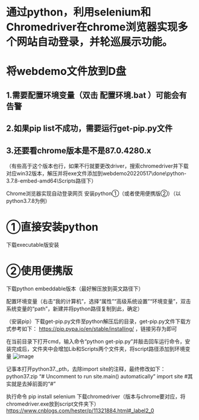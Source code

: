 # 通过python，利用selenium和Chromedriver在chrome浏览器实现多个网站自动登录，并轮巡展示功能。



# 将webdemo文件放到D盘
## 1.需要配置环境变量（双击 配置环境.bat ）可能会有告警
## 2.如果pip list不成功，需要运行get-pip.py文件
## 3.还要看chrome版本是不是87.0.4280.x
（有些高于这个版本也行，如果不行就要更改driver，搜索chromedriver并下载对应win32版本，解压并将exe文件添加到webdemo20220517\done\python-3.7.8-embed-amd64\Scripts路径下）





Chrome浏览器实现自动登录网页
安装python①（或者使用便携版②）（以python3.7.8为例）
# ①直接安装python
下载executable版安装




# ②使用便携版
下载python embeddable版本（最好解压放到英文路径下）

配置环境变量（右击“我的计算机”，选择“属性”“高级系统设置”“环境变量”，双击系统变量的“path”，新建并将python路径复制到此，确定）

（安装pip）下载get-pip.py文件至python解压后的目录，get-pip.py文件下载方式参考如下：
https://pip.pypa.io/en/stable/installing/ ，链接另存为即可

在当前目录下打开cmd，输入命令“python get-pip.py”并敲击回车运行命令，安装完成后，文件夹中会增加Lib和Scripts两个文件夹，将script路径添加到环境变量
![image](https://github.com/zongru666/test/assets/166798572/39bfa7ac-9ee3-45bf-898b-b581e7ab4adb)

记事本打开python37._pth，去除import site的注释，最终修改如下：
python37.zip
“# Uncomment to run site.main() automatically”
import site  #其实就是去掉前面的“#”

执行命令
pip install selenium
下载chromedriver（版本与chrome要对应，将chromedriver.exe放到script文件夹下）
https://www.cnblogs.com/hester/p/11321884.html#_label2_0







